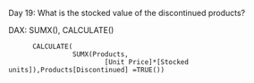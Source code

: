 Day 19: What is the stocked value of the discontinued products?

DAX: SUMX(), CALCULATE()

          CALCULATE(
                    SUMX(Products,
                            [Unit Price]*[Stocked units]),Products[Discontinued] =TRUE())
